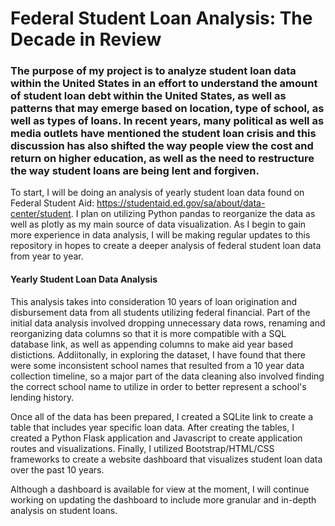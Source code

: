 # Federal Student Loan Analysis: The Decade in Review

### The purpose of my project is to analyze student loan data within the United States in an effort to understand the amount of student loan debt within the United States, as well as patterns that may emerge based on location, type of school, as well as types of loans. In recent years, many political as well as media outlets have mentioned the student loan crisis and this discussion has also shifted the way people view the cost and return on higher education, as well as the need to restructure the way student loans are being lent and forgiven.

To start, I will be doing an analysis of yearly student loan data found on Federal Student Aid: https://studentaid.ed.gov/sa/about/data-center/student. I plan on utilizing Python pandas to reorganize the data as well as plotly as my main source of data visualization. As I begin to gain more experience in data analysis, I will be making regular updates to this repository in hopes to create a deeper analysis of federal student loan data from year to year.

#### Yearly Student Loan Data Analysis
This analysis takes into consideration 10 years of loan origination and disbursement data from all students utilizing federal financial. Part of the initial data analysis involved dropping unnecessary data rows, renaming and reorganizing data columns so that it is more compatible with a SQL database link, as well as appending columns to make aid year based distictions. Addiitonally, in exploring the dataset, I have found that there were some inconsistent school names that resulted from a 10 year data collection timeline, so a major part of the data cleaning also involved finding the correct school name to utilize in order to better represent a school's lending history.

Once all of the data has been prepared, I created a SQLite link to create a table that includes year specific loan data. After creating the tables, I created a Python Flask application and Javascript to create application routes and visualizations. Finally, I utilized Bootstrap/HTML/CSS frameworks to create a website dashboard that visualizes student loan data over the past 10 years.

Although a dashboard is available for view at the moment, I will continue working on updating the dashboard to include more granular and in-depth analysis on student loans.
